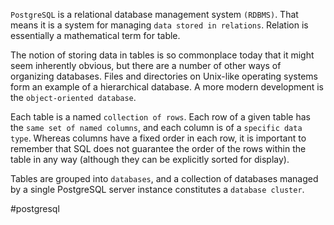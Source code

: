 `PostgreSQL` is a relational database management system `(RDBMS)`. That means it is a system for managing `data stored in relations`. Relation is essentially a mathematical term for table. 

The notion of storing data in tables is so commonplace today that it might seem inherently obvious, but there are a number of other ways of organizing databases. Files and directories on Unix-like operating systems form an example of a hierarchical database. A more modern development is the `object-oriented database`. 

Each table is a named `collection of rows`. Each row of a given table has the `same set of named columns`, and each column is of a `specific data type`. Whereas columns have a fixed order in each row, it is important to remember that SQL does not guarantee the order of the rows within the table in any way (although they can be explicitly sorted for display). 

Tables are grouped into `databases`, and a collection of databases managed by a single PostgreSQL server instance constitutes a `database cluster`.

#postgresql 